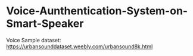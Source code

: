 # Voice-Aunthentication-System-on-Smart-Speaker

Voice Sample dataset:
https://urbansounddataset.weebly.com/urbansound8k.html
